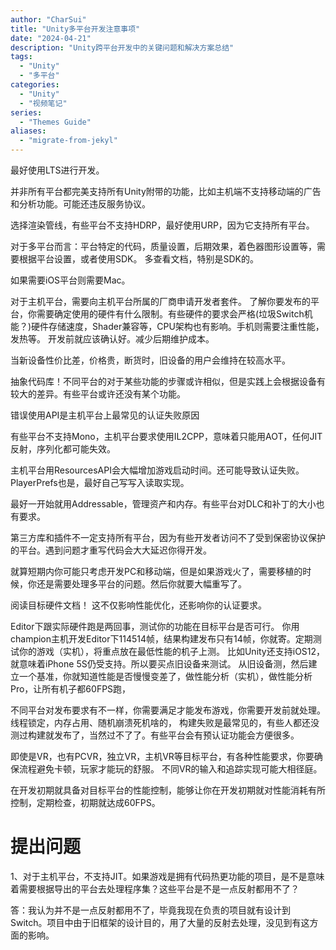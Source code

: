 ```yaml
---
author: "CharSui"
title: "Unity多平台开发注意事项"
date: "2024-04-21"
description: "Unity跨平台开发中的关键问题和解决方案总结"
tags:
  - "Unity"
  - "多平台"
categories:
  - "Unity"
  - "视频笔记"
series:
  - "Themes Guide"
aliases:
  - "migrate-from-jekyl"
---
```


最好使用LTS进行开发。

并非所有平台都完美支持所有Unity附带的功能，比如主机端不支持移动端的广告和分析功能。可能还违反服务协议。

选择渲染管线，有些平台不支持HDRP，最好使用URP，因为它支持所有平台。

对于多平台而言：平台特定的代码，质量设置，后期效果，着色器图形设置等，需要根据平台设置，或者使用SDK。
多查看文档，特别是SDK的。

如果需要iOS平台则需要Mac。

对于主机平台，需要向主机平台所属的厂商申请开发者套件。
了解你要发布的平台，你需要确定使用的硬件有什么限制。有些硬件的要求会严格(垃圾Switch机能？)硬件存储速度，Shader兼容等，CPU架构也有影响。手机则需要注重性能，发热等。
开发前就应该确认好。减少后期维护成本。

当新设备性价比差，价格贵，断货时，旧设备的用户会维持在较高水平。

抽象代码库！不同平台的对于某些功能的步骤或许相似，但是实践上会根据设备有较大的差异。有些平台或许还没有某个功能。

错误使用API是主机平台上最常见的认证失败原因

有些平台不支持Mono，主机平台要求使用IL2CPP，意味着只能用AOT，任何JIT反射，序列化都可能失效。

主机平台用ResourcesAPI会大幅增加游戏启动时间。还可能导致认证失败。
PlayerPrefs也是，最好自己写写入读取实现。

最好一开始就用Addressable，管理资产和内存。有些平台对DLC和补丁的大小也有要求。

第三方库和插件不一定支持所有平台，因为有些开发者访问不了受到保密协议保护的平台。遇到问题才重写代码会大大延迟你得开发。

就算短期内你可能只考虑开发PC和移动端，但是如果游戏火了，需要移植的时候，你还是需要处理多平台的问题。然后你就要大幅重写了。


阅读目标硬件文档！
这不仅影响性能优化，还影响你的认证要求。

Editor下跟实际硬件跑是两回事，测试你的功能在目标平台是否可行。
你用champion主机开发Editor下114514帧，结果构建发布只有14帧，你就寄。定期测试你的游戏（实机），将重点放在最低性能的机子上测。
比如Unity还支持iOS12，就意味着iPhone 5S仍受支持。所以要买点旧设备来测试。
从旧设备测，然后建立一个基准，你就知道性能是否慢慢变差了，做性能分析（实机），做性能分析Pro，让所有机子都60FPS跑，

不同平台对发布要求有不一样，你需要满足才能发布游戏，你需要开发前就处理。线程锁定，内存占用、随机崩溃死机啥的，
构建失败是最常见的，有些人都还没测过构建就发布了，当然过不了了。有些平台会有预认证功能会方便很多。

即使是VR，也有PCVR，独立VR，主机VR等目标平台，有各种性能要求，你要确保流程避免卡顿，玩家才能玩的舒服。
不同VR的输入和追踪实现可能大相径庭。

在开发初期就具备对目标平台的性能控制，能够让你在开发初期就对性能消耗有所控制，定期检查，初期就达成60FPS。

# 提出问题
1、对于主机平台，不支持JIT。如果游戏是拥有代码热更功能的项目，是不是意味着需要根据导出的平台去处理程序集？这些平台是不是一点反射都用不了？

答：我认为并不是一点反射都用不了，毕竟我现在负责的项目就有设计到Switch。项目中由于旧框架的设计目的，用了大量的反射去处理，没见到有这方面的影响。
